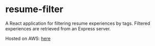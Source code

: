 # resume-filter

A React application for filtering resume experiences by tags. Filtered experiences are retrieved from an Express server.

Hosted on AWS: [here](http://resume-filter-app-env.eba-y53mbdir.us-west-2.elasticbeanstalk.com/)
